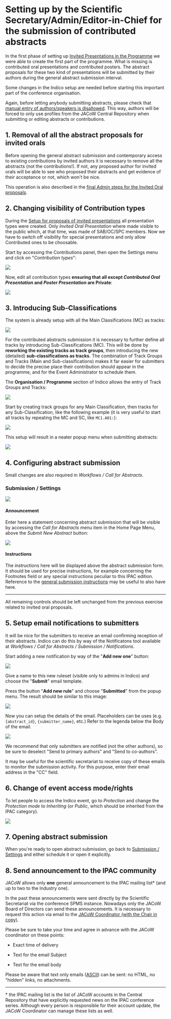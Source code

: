 # Setting up by the Scientific Secretary/Admin/Editor-in-Chief for the submission of contributed abstracts

In the first phase of setting up [Invited Presentations in the Programme](../InvitedOrals/intro) we were able to create the first part of the programme. What is missing is contributed oral presentations and contributed posters. The abstract proposals for these two kind of presentations will be submitted by their authors during the general abstract submission interval.

Some changes in the Indico setup are needed before starting this important part of the conference organisation.

Again, before letting anybody submitting abstracts, please check that [manual entry of authors/speakers is disallowed](/InitialSetup/mgmt_area_02/#participant-roles). This way, authors will be forced to only use profiles from the JACoW Central Repository when submitting or editing abstracts or contributions.

## 1. Removal of all the abstract proposals for invited orals

Before opening the general abstract submission and contemporary access to existing contributions by invited authors it is necessary to remove all the abstracts (not the contributions!). If not, any proposed author for invited orals will be able to see who proposed their abstracts and get evidence of their acceptance or not, which won't be nice. 

This operation is also described in the [final Admin steps for the Invited Oral proposals](../InvitedOrals/SSinviteinvited.md#cleaning-up-to-remove-proposals).

## 2. Changing visibility of Contribution types

During the [Setup for proposals of invited presentations](../InvitedOrals/SSsetup/#organization-contributions-settings) all presentation types were created. Only *Invited Oral Presentation* where made visible to the public which, at that time, was made of SAB/OC/SPC members. Now we have to switch off visibility for special presentations and only allow Contributed ones to be choosable. 

Start by accessing the Contributions panel,  then open the Settings menu and click on "*Contribution types*":

![](../InvitedOrals/img/contribution_types.png)

Now, edit all contribution types **ensuring that all except *Contributed Oral Presentation* and *Poster Presentation* are Private**:

![](img/contribution_type_list.png)

## 3. Introducing Sub-Classifications

The system is already setup with all the Main Classifications (MC) as tracks:

![](/General/img/tracks.png)

For the contributed abstracts submission it is necessary to further define all tracks by introducing Sub-Classifications (MC). This will be done by **reworking the existing tracks as track groups**, then introducing the new (detailed) **sub-classifications as tracks**. The combination of Track Groups and Tracks (Main and Sub-classifications) makes it far easier for submitters to decide the precise place their contribution should appear in the programme, and for the Event Administrator to schedule them.

The **Organisation / Programme** section of Indico allows the entry of Track Groups and Tracks: 

![](../InvitedOrals/img/programme_tracks.png)

Start by creating track groups for any Main Classification, then tracks for any Sub-Classification, like the following example (it is very useful to start all tracks by repeating the MC and SC, like `MC1.A01:`):

![](./img/tracksingroups.png)

This setup will result in a neater popup menu when submitting abstracts: 

![](img/MCSCmenu.png)

## 4. Configuring abstract submission

Small changes are also required in *Workflows / Call for Abstracts*.

### Submission / Settings

![](../InvitedOrals/img/call4abstracts.png)

#### Announcement

Enter here a statement concerning abstract submission that will be visible by accessing the *Call for Abstracts* menu item in the Home Page Menu, above the *Submit New Abstract* button:

![](../InvitedOrals/img/call4abstracts-announcement.png)

#### Instructions

The instructions here will be displayed above the abstract submission form. It should be used for precise instructions, for example concerning the Footnotes field or any special instructions peculiar to this IPAC edition. Reference to the [general submission instructions](../submission) may be useful to also have here. 

---

All remaining controls should be left unchanged from the previous exercise related to invited oral proposals.

## 5. Setup email notifications to submitters

It will be nice for the submitters to receive an email confirming reception of their abstracts. Indico can do this by way of the Notificatons tool available at *Workflows / Call for Abstracts / Submission / Notifications*.

Start adding a new notification by way of the "**Add new one**" button:

![](img/emailnotifications.png)

Give a name to this new ruleset (visible only to admins in Indico) and choose the "**Submit**" email template.

Press the button "**Add new rule**" and choose "**Submitted**" from the popup menu. The result should be similar to this image:

![](img/emailnewrule.png)

Now you can setup the details of the email. Placeholders can be uses (e.g. `{abstract_id}`, `{submitter_name}`, etc.) Refer to the legenda below the Body of the email.

![](img/emailnotificationtext.png)

We recommend that only submitters are notified (not the other authors), so be sure to deselect "Send to primary authors" and "Send to co-authors".

It may be useful for the scientific secretariat to receive copy of these emails to monitor the submission activity. For this purpose, enter their email address in the "CC" field.

## 6. Change of event access mode/rights

To let people to access the Indico event, go to *Protection* and change the *Protection mode* to *Inheriting* (or *Public*, which should be inherited from the IPAC category).

![](img/ProtectionInheriting.png)

## 7. Opening abstract submission

When you're ready to open abstract submission, go back to [Submission / Settings](#submission-settings) and either schedule it or open it explicitly.

## 8. Send announcement to the IPAC community

JACoW allows only **one** general announcement to the IPAC mailing list\* (and up to two to the Industry one).

In the past these announcements were sent directly by the Scientific Secretariat via the conference SPMS instance. Nowadays only the JACoW Board of Directors can send these announcements. It is necessary to request this action via email to the [JACoW Coordinator (with the Chair in copy)](https://www.jacow.org/Main/Contacts).

Please be sure to take your time and agree in advance with the JACoW coordinator on these points:

- Exact time of delivery

- Text for the email Subject

- Text for the email body

Please be aware that text only emails ([ASCII](https://en.wikipedia.org/wiki/ASCII)) can be sent: no HTML, no "hidden" links, no attachments.

---

\* the IPAC mailing list is the list of JACoW accounts in the Central Repository that have explicitly requested news on the IPAC conference series. Although every person is responsible for their account update, the JACoW Coordinator can manage these lists as well.
